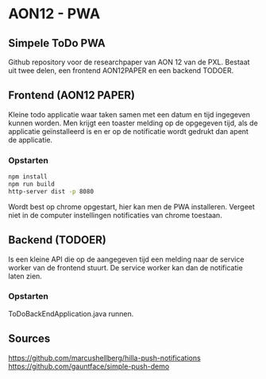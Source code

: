 # AON12 - PWA 
## Simpele ToDo PWA 


Github repository voor de researchpaper van AON 12 van de PXL. Bestaat uit twee delen, een frontend AON12PAPER en een backend TODOER. 

## Frontend (AON12 PAPER)

Kleine todo applicatie waar taken samen met een datum en tijd ingegeven kunnen worden. Men krijgt een toaster melding op de opgegeven tijd, als de applicatie geïnstalleerd is en er op de notificatie wordt gedrukt dan apent de applicatie. 
### Opstarten 
```sh
npm install
npm run build
http-server dist -p 8080
```

Wordt best op chrome opgestart, hier kan men de PWA installeren. Vergeet niet in de computer instellingen notificaties van chrome toestaan.



## Backend (TODOER)

Is een kleine API die op de aangegeven tijd een melding naar de service worker van de frontend stuurt. De service worker kan dan de notificatie laten zien.

### Opstarten 
ToDoBackEndApplication.java runnen.

## Sources 

https://github.com/marcushellberg/hilla-push-notifications
https://github.com/gauntface/simple-push-demo



